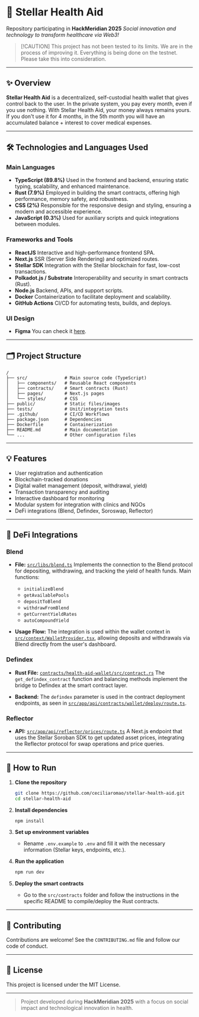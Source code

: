 # 💉 Stellar Health Aid

Repository participating in **HackMeridian 2025**
*Social innovation and technology to transform healthcare via Web3\!*

> [\!CAUTION]
> This project has not been tested to its limits. We are in the process of improving it. Everything is being done on the testnet.
> Please take this into consideration.

-----

## ✨ Overview

**Stellar Health Aid** is a decentralized, self-custodial health wallet that gives control back to the user. In the private system, you pay every month, even if you use nothing. With Stellar Health Aid, your money always remains yours. If you don't use it for 4 months, in the 5th month you will have an accumulated balance + interest to cover medical expenses.

-----

## 🛠️ Technologies and Languages Used

### Main Languages

  - **TypeScript (89.8%)**
    Used in the frontend and backend, ensuring static typing, scalability, and enhanced maintenance.
  - **Rust (7.9%)**
    Employed in building the smart contracts, offering high performance, memory safety, and robustness.
  - **CSS (2%)**
    Responsible for the responsive design and styling, ensuring a modern and accessible experience.
  - **JavaScript (0.3%)**
    Used for auxiliary scripts and quick integrations between modules.

### Frameworks and Tools

  - **ReactJS**
    Interactive and high-performance frontend SPA.
  - **Next.js**
    SSR (Server Side Rendering) and optimized routes.
  - **Stellar SDK**
    Integration with the Stellar blockchain for fast, low-cost transactions.
  - **Polkadot.js / Substrate**
    Interoperability and security in smart contracts (Rust).
  - **Node.js**
    Backend, APIs, and support scripts.
  - **Docker**
    Containerization to facilitate deployment and scalability.
  - **GitHub Actions**
    CI/CD for automating tests, builds, and deploys.

### UI Design
  - **Figma**
    You can check it [here](https://www.figma.com/design/WbyQH5ocVgD5eb8FzYKr5J/Stellar-Health-Aid?node-id=0-1&p=f&t=BBMlX52xrA3cKqKD-0).

-----

## 🗂️ Project Structure

```
/
├── src/              # Main source code (TypeScript)
│   ├── components/   # Reusable React components
│   ├── contracts/    # Smart contracts (Rust)
│   ├── pages/        # Next.js pages
│   └── styles/       # CSS
├── public/           # Static files/images
├── tests/            # Unit/integration tests
├── .github/          # CI/CD Workflows
├── package.json      # Dependencies
├── Dockerfile        # Containerization
├── README.md         # Main documentation
└── ...               # Other configuration files
```

-----

## 💡 Features

  - User registration and authentication
  - Blockchain-tracked donations
  - Digital wallet management (deposit, withdrawal, yield)
  - Transaction transparency and auditing
  - Interactive dashboard for monitoring
  - Modular system for integration with clinics and NGOs
  - DeFi integrations (Blend, Defindex, Soroswap, Reflector)

-----

## 🤝 DeFi Integrations

### Blend

  - **File:** [`src/libs/blend.ts`](https://www.google.com/search?q=src/libs/blend.ts)
    Implements the connection to the Blend protocol for depositing, withdrawing, and tracking the yield of health funds.
    Main functions:

      - `initializeBlend`
      - `getAvailablePools`
      - `depositToBlend`
      - `withdrawFromBlend`
      - `getCurrentYieldRates`
      - `autoCompoundYield`

  - **Usage Flow:**
    The integration is used within the wallet context in [`src/context/WalletProvider.tsx`](https://www.google.com/search?q=src/context/WalletProvider.tsx), allowing deposits and withdrawals via Blend directly from the user's dashboard.

### Defindex

  - **Rust File:** [`contracts/health-aid-wallet/src/contract.rs`](https://www.google.com/search?q=contracts/health-aid-wallet/src/contract.rs)
    The `get_defindex_contract` function and balancing methods implement the bridge to Defindex at the smart contract layer.

  - **Backend:**
    The `defindex` parameter is used in the contract deployment endpoints, as seen in [`src/app/api/contracts/wallet/deploy/route.ts`](https://www.google.com/search?q=src/app/api/contracts/wallet/deploy/route.ts).

### Reflector

  - **API:** [`src/app/api/reflector/prices/route.ts`](https://www.google.com/search?q=src/app/api/reflector/prices/route.ts)
    A Next.js endpoint that uses the Stellar Soroban SDK to get updated asset prices, integrating the Reflector protocol for swap operations and price queries.
-----

## 🚦 How to Run

1.  **Clone the repository**

    ```bash
    git clone https://github.com/ceciliaromao/stellar-health-aid.git
    cd stellar-health-aid
    ```

2.  **Install dependencies**

    ```bash
    npm install
    ```

3.  **Set up environment variables**

      - Rename `.env.example` to `.env` and fill it with the necessary information (Stellar keys, endpoints, etc.).

4.  **Run the application**

    ```bash
    npm run dev
    ```

5.  **Deploy the smart contracts**

      - Go to the `src/contracts` folder and follow the instructions in the specific README to compile/deploy the Rust contracts.

-----

## 📝 Contributing

Contributions are welcome\!
See the `CONTRIBUTING.md` file and follow our code of conduct.

-----

## 📄 License

This project is licensed under the MIT License.

-----

> Project developed during **HackMeridian 2025** with a focus on social impact and technological innovation in health.
